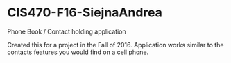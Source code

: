# CIS470-F16-SiejnaAndrea
Phone Book / Contact holding application

Created this for a project in the Fall of 2016. Application works similar to the contacts features you would find on a cell phone.
